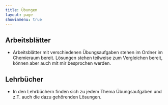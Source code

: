 ```yaml
---
title: Übungen
layout: page
showinmenu: true
---
```


## Arbeitsblätter

- Arbeitsblätter mit verschiedenen Übungsaufgaben stehen im Ordner im Chemieraum bereit. Lösungen stehen teilweise zum Vergleichen bereit, können aber auch mit mir besprochen werden.

## Lehrbücher

- In den Lehrbüchern finden sich zu jedem Thema Übungsaufgaben und z.T. auch die dazu gehörenden Lösungen.





